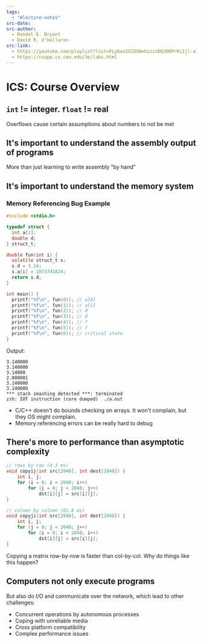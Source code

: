 ```yaml
---
tags:
  - "#lecture-notes"
src-date: 
src-author:
  - Randal E. Bryant
  - David R. O'Hallaron
src-link:
  - https://youtube.com/playlist?list=PLyboo2CCDSWnhzzzzDQ3OBPrRiIjl-aIE
  - https://csapp.cs.cmu.edu/3e/labs.html
---
```

# ICS: Course Overview

## `int` != integer. `float` != real

Overflows cause certain assumptions about numbers to not be met

## It's important to understand the assembly output of programs

More than just learning to write assembly "by hand"

## It's important to understand the memory system

### Memory Referencing Bug Example

```c
#include <stdio.h>

typedef struct {
  int a[2];
  double d;
} struct_t;

double fun(int i) {
  volatile struct_t s;
  s.d = 3.14;
  s.a[i] = 1073741824;
  return s.d;
}

int main() {
  printf("%f\n", fun(0)); // a[0]
  printf("%f\n", fun(1)); // a[1]
  printf("%f\n", fun(2)); // d
  printf("%f\n", fun(3)); // d
  printf("%f\n", fun(4)); // ?
  printf("%f\n", fun(5)); // ?
  printf("%f\n", fun(6)); // critical state
}
```

Output:

```
3.140000
3.140000
3.14000
2.000001
3.140000
3.140000
*** stack smashing detected ***: terminated
zsh: IOT instruction (core dumped)  ./a.out
```

- C/C++ doesn't do bounds checking on arrays. It won't complain, but they OS might complain.
- Memory referencing errors can be really hard to debug

## There's more to performance than asymptotic complexity

```c
// rows by row (4.3 ms)
void copyij(int src[2048], int dest[2048]) {
	int i, j;
	for (i = 0; i < 2048; i++)
		for (j = 0; j < 2048; j++)
			dst[i][j] = src[i][j];
}

// column by column (81.8 ms)
void copyji(int src[2048], int dest[2048]) {
	int i, j;
	for (j = 0; j < 2048; j++)
		for (i = 0; i < 2048; i++)
			dst[i][j] = src[i][j];
}
```

Copying a matrix row-by-row is faster than col-by-col. Why do things like this happen?

## Computers not only execute programs

But also do I/O and communicate over the network, which lead to other challenges:

- Concurrent operations by autonomous processes
- Coping with unreliable media
- Cross platform compatibility
- Complex performance issues
